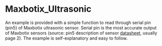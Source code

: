 # Maxbotix_Ultrasonic

An example is provided with a simple function to read through serial pin (pin5) of Maxbotix ultrasonic sensor. Serial pin is the most accurate output of Maxbotix sensors (source: pin5 description of sensor [datasheet](https://www.maxbotix.com/documents/HRXL-MaxSonar-WR_Datasheet.pdf), usually page 2).
The example is self-explanatory and easy to follow.  
